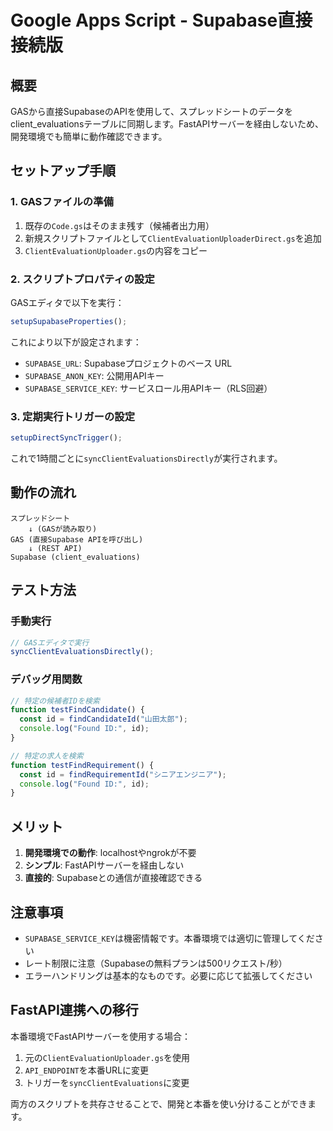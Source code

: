 # Google Apps Script - Supabase直接接続版

## 概要

GASから直接SupabaseのAPIを使用して、スプレッドシートのデータをclient_evaluationsテーブルに同期します。FastAPIサーバーを経由しないため、開発環境でも簡単に動作確認できます。

## セットアップ手順

### 1. GASファイルの準備

1. 既存の`Code.gs`はそのまま残す（候補者出力用）
2. 新規スクリプトファイルとして`ClientEvaluationUploaderDirect.gs`を追加
3. `ClientEvaluationUploader.gs`の内容をコピー

### 2. スクリプトプロパティの設定

GASエディタで以下を実行：

```javascript
setupSupabaseProperties();
```

これにより以下が設定されます：
- `SUPABASE_URL`: Supabaseプロジェクトのベース URL
- `SUPABASE_ANON_KEY`: 公開用APIキー
- `SUPABASE_SERVICE_KEY`: サービスロール用APIキー（RLS回避）

### 3. 定期実行トリガーの設定

```javascript
setupDirectSyncTrigger();
```

これで1時間ごとに`syncClientEvaluationsDirectly`が実行されます。

## 動作の流れ

```
スプレッドシート
    ↓ (GASが読み取り)
GAS (直接Supabase APIを呼び出し)
    ↓ (REST API)
Supabase (client_evaluations)
```

## テスト方法

### 手動実行
```javascript
// GASエディタで実行
syncClientEvaluationsDirectly();
```

### デバッグ用関数
```javascript
// 特定の候補者IDを検索
function testFindCandidate() {
  const id = findCandidateId("山田太郎");
  console.log("Found ID:", id);
}

// 特定の求人を検索
function testFindRequirement() {
  const id = findRequirementId("シニアエンジニア");
  console.log("Found ID:", id);
}
```

## メリット

1. **開発環境での動作**: localhostやngrokが不要
2. **シンプル**: FastAPIサーバーを経由しない
3. **直接的**: Supabaseとの通信が直接確認できる

## 注意事項

- `SUPABASE_SERVICE_KEY`は機密情報です。本番環境では適切に管理してください
- レート制限に注意（Supabaseの無料プランは500リクエスト/秒）
- エラーハンドリングは基本的なものです。必要に応じて拡張してください

## FastAPI連携への移行

本番環境でFastAPIサーバーを使用する場合：

1. 元の`ClientEvaluationUploader.gs`を使用
2. `API_ENDPOINT`を本番URLに変更
3. トリガーを`syncClientEvaluations`に変更

両方のスクリプトを共存させることで、開発と本番を使い分けることができます。
